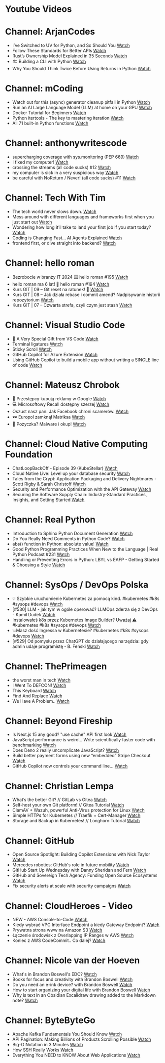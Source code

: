 
Youtube Videos
==============

# Channel: ArjanCodes
  
 - I’ve Switched to UV for Python, and So Should You  [Watch](https://youtu.be/qh98qOND6MI)  
 - Follow These Standards for Better APIs  [Watch](https://youtu.be/M3lOr8216EU)  
 - Rust’s Ownership Model Explained in 35 Seconds  [Watch](https://youtu.be/unaEcKvT4lQ)  
 - 🏗️ Building a CLI with Python  [Watch](https://youtu.be/V703bl-8QRc)  
 - Why You Should Think Twice Before Using Returns in Python  [Watch](https://youtu.be/qkxf583t4Vc)
# Channel: mCoding
  
 - Watch out for this (async) generator cleanup pitfall in Python  [Watch](https://youtu.be/N56Jrqc7SBk)  
 - Run an AI Large Language Model (LLM) at home on your GPU  [Watch](https://youtu.be/RejIVgfER-4)  
 - Docker Tutorial for Beginners  [Watch](https://youtu.be/b0HMimUb4f0)  
 - Python itertools - The key to mastering iteration  [Watch](https://youtu.be/1p7xa_BHYDs)  
 - All 71 built-in Python functions  [Watch](https://youtu.be/7Qu_KXc7xSI)
# Channel: anthonywritescode
  
 - supercharging coverage with sys.monitoring (PEP 669)  [Watch](https://youtu.be/_JwwSVPg9RI)  
 - I fixed my computer!  [Watch](https://youtu.be/mUir3YYBudI)  
 - crossing the streams (all code sucks) #12  [Watch](https://youtu.be/bOKt0DnttxI)  
 - my computer is sick in a very suspicious way  [Watch](https://youtu.be/l-RjeirBNMQ)  
 - be careful with NoReturn / Never! (all code sucks) #11  [Watch](https://youtu.be/WuXRn3euN8k)
# Channel: Tech With Tim
  
 - The tech world never slows down.  [Watch](https://youtu.be/xdDHGAh8x2Y)  
 - Mess around with different languages and frameworks first when you just start out  [Watch](https://youtu.be/dYAWWMuXcGA)  
 - Wondering how long it’ll take to land your first job if you start today?  [Watch](https://youtu.be/2ZBHthl2oVc)  
 - Coding is Changing Fast... AI Agents Explained  [Watch](https://youtu.be/IpktEXs4wFU)  
 - frontend first, or dive straight into backend?  [Watch](https://youtu.be/blF-6zWAKvA)
# Channel: hello roman
  
 - Bezrobocie w branży IT 2024 ⌨️ hello roman #195  [Watch](https://youtu.be/3A0h9uNj0Z4)  
 - hello roman ma 6 lat!  🎉  hello roman #194  [Watch](https://youtu.be/2VcweF4sVRE)  
 - Kurs GIT | 09 – Git reset na ratunek! 🛟  [Watch](https://youtu.be/vri36csppEY)  
 - Kurs GIT | 08 – Jak działa rebase i commit amend? Nadpisywanie historii repozytorium  [Watch](https://youtu.be/4GKI4Gz97TE)  
 - Kurs GIT | 07 – Czwarta strefa, czyli czym jest stash  [Watch](https://youtu.be/T9n2tF60cY0)
# Channel: Visual Studio Code
  
 - 🔴 A Very Special Gift from VS Code  [Watch](https://youtu.be/CijHJBR9KbQ)  
 - Terminal ligatures  [Watch](https://youtu.be/faf6PhmgSzw)  
 - Sticky Scroll  [Watch](https://youtu.be/PZrOEjuhL24)  
 - GitHub Copilot for Azure Extension  [Watch](https://youtu.be/sj9E7WUHbmU)  
 - Using GitHub Copilot to build a mobile app without writing a SINGLE line of code  [Watch](https://youtu.be/Vj13SdN6OxU)
# Channel: Mateusz Chrobok
  
 - 🦴 Przestępcy kupują reklamy w Google  [Watch](https://youtu.be/jPixeoV5ZSk)  
 - 💻️ Microsoftowy Recall dostępny szerzej  [Watch](https://youtu.be/BHGj0qZF48w)  
 - Oszust nasz pan. Jak Facebook chroni scamerów.  [Watch](https://youtu.be/cVEX2WhamYU)  
 - 🕶 Europol zamknął Matriksa  [Watch](https://youtu.be/YfL6eDzI8HM)  
 - 🐛 Pożyczka? Malware i okup!  [Watch](https://youtu.be/BLdIH1gSRH0)
# Channel: Cloud Native Computing Foundation
  
 - ChatLoopBackOff - Episode 39 (KubeStellar)  [Watch](https://youtu.be/fZJewWN29EE)  
 - Cloud Native Live: Level up your database security  [Watch](https://youtu.be/wPF19-4s5lM)  
 - Tales from the Crypt: Application Packaging and Delivery Nightmares - Scott Rigby & Sarah Christoff  [Watch](https://youtu.be/_9qM5GgxAxc)  
 - Security and Performance Optimization with the API Gateway  [Watch](https://youtu.be/OYfIipp508o)  
 - Securing the Software Supply Chain: Industry-Standard Practices, Insights, and Getting Started  [Watch](https://youtu.be/mz0gSf1Ip6w)
# Channel: Real Python
  
 - Introduction to Sphinx Python Document Generation  [Watch](https://youtu.be/VcPVfmmsfa4)  
 - Do You Really Need Comments in Python Code?  [Watch](https://youtu.be/NxjEKKzgGfE)  
 - abs() function in Python: absolute value!  [Watch](https://youtu.be/61ofMgWiulA)  
 - Good Python Programming Practices When New to the Language | Real Python Podcast #231  [Watch](https://youtu.be/4bupOgeK6zg)  
 - Handling or Preventing Errors in Python: LBYL vs EAFP - Getting Started & Choosing a Style  [Watch](https://youtu.be/TotBLX6rQw8)
# Channel: SysOps / DevOps Polska
  
 - 💡 Szybkie uruchomienie Kubernetes za pomocą kind.  #kubernetes #k8s #sysops #devops  [Watch](https://youtu.be/hZI9aPIJRZg)  
 - [#530] LLM - jak tym w ogóle operować? LLMOps zderza się z DevOps - Kamil Dudek  [Watch](https://youtu.be/PPg3C5e870A)  
 - Instalowałeś k8s przez Kubernetes Image Builder? Uważaj ⚠️ #kubernetes #k8s #sysops #devops  [Watch](https://youtu.be/nB4vxQ3NfOc)  
 - 💥Masz dość Ingressa w Kubernetesie? #kubernetes #k8s #sysops #devops  [Watch](https://youtu.be/v9PEtmVUHv8)  
 - [#529] Od pomysłu przez ChatGPT do działającego narzędzia: gdy admin udaje programistę - B. Feński  [Watch](https://youtu.be/sM6R9OjblNE)
# Channel: ThePrimeagen
  
 - the worst man in tech  [Watch](https://youtu.be/A_XGsAl-LqY)  
 - I Went To DEFCON!  [Watch](https://youtu.be/GwcFxTuMYmU)  
 - This Keyboard  [Watch](https://youtu.be/dhuX9t2j5Hc)  
 - Find And Replace  [Watch](https://youtu.be/v2a6Nv7RSd0)  
 - We Have A Problem..  [Watch](https://youtu.be/1-0r90bm6CE)
# Channel: Beyond Fireship
  
 - Is Next.js 15 any good? "use cache" API first look  [Watch](https://youtu.be/xWkozeculPo)  
 - JavaScript performance is weird... Write scientifically faster code with benchmarking  [Watch](https://youtu.be/_pWA4rbzvIg)  
 - Does Deno 2 really uncomplicate JavaScript?  [Watch](https://youtu.be/8IHhvkaVqVE)  
 - Build better payment forms using new “embedded” Stripe Checkout  [Watch](https://youtu.be/7WFXl4-aCxs)  
 - GitHub Copilot now controls your command line...  [Watch](https://youtu.be/P8MfgV9us4o)
# Channel: Christian Lempa
  
 - What’s the better Git? // GitLab vs Gitea  [Watch](https://youtu.be/SpXAdOeE1YU)  
 - Self-host your own Git platform! // Gitea Tutorial  [Watch](https://youtu.be/Kg0ct2lBUVg)  
 - ClamAV + Wazuh, powerful Anti-Virus protection for Linux  [Watch](https://youtu.be/9e45TQ61H14)  
 - Simple HTTPs for Kubernetes // Traefik + Cert-Manager  [Watch](https://youtu.be/vJweuU6Qrgo)  
 - Storage and Backup in Kubernetes! // Longhorn Tutorial  [Watch](https://youtu.be/-ImtLXcEna8)
# Channel: GitHub
  
 - Open Source Spotlight: Building Copilot Extensions with Nick Taylor  [Watch](https://youtu.be/zE-O-3CGcEc)  
 - Mercedes robotics: GitHub's role in future mobility  [Watch](https://youtu.be/K1lFAvz16iw)  
 - GitHub Start Up Wednesday with Danny Sheridan and Fern  [Watch](https://youtu.be/jqBPmGWwt8c)  
 - GitHub and Sovereign Tech Agency: Funding Open Source Ecosystems  [Watch](https://youtu.be/M_flWJy-MwI)  
 - Fix security alerts at scale with security campaigns  [Watch](https://youtu.be/sE8ZWsP1Qnk)
# Channel: CloudHeroes - Video
  
 - NEW - AWS Console-to-Code  [Watch](https://youtu.be/_usWUKodGy8)  
 - Kiedy wybrać VPC Interface Endpoint a kiedy Gateway Endpoint?  [Watch](https://youtu.be/viF5pT-HReI)  
 - Prywatna strona www na Amazon S3  [Watch](https://youtu.be/483QNc4XXBc)  
 - Łączenie środowisk z Overlapping IP Ranges w AWS  [Watch](https://youtu.be/71qb57dMMFs)  
 - Koniec z AWS CodeCommit.. Co dalej?  [Watch](https://youtu.be/fkggBFBDOVk)
# Channel: Nicole van der Hoeven
  
 - What's in Brandon Boswell's EDC?  [Watch](https://youtu.be/Noswl0jCA4k)  
 - Books for focus and creativity with Brandon Boswell  [Watch](https://youtu.be/Ugc4U8Rx7RM)  
 - Do you need an e-ink device? with Brandon Boswell  [Watch](https://youtu.be/uUKPV6mWMFM)  
 - How to start organizing your digital life with Brandon Boswell  [Watch](https://youtu.be/Ykhyw3T3ICU)  
 - Why is text in an Obsidian Excalidraw drawing added to the Markdown note?  [Watch](https://youtu.be/HG5IuDIWHgY)
# Channel: ByteByteGo
  
 - Apache Kafka Fundamentals You Should Know  [Watch](https://youtu.be/-RDyEFvnTXI)  
 - API Pagination: Making Billions of Products Scrolling Possible  [Watch](https://youtu.be/14K_a2kKTxU)  
 - Big-O Notation in 3 Minutes  [Watch](https://youtu.be/x2CRZaN2xgM)  
 - How SSH Really Works  [Watch](https://youtu.be/rlMfRa7vfO8)  
 - Everything You NEED to KNOW About Web Applications  [Watch](https://youtu.be/_higfXfhjdo)